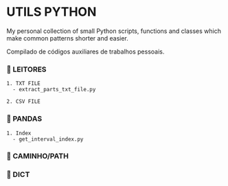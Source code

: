 # UTILS PYTHON
My personal collection of small Python scripts, 
functions and classes which make common patterns shorter and easier.

Compilado de códigos auxiliares de trabalhos pessoais.

### :file_folder: LEITORES
    1. TXT FILE
      - extract_parts_txt_file.py
      
    2. CSV FILE
  
  
### :file_folder: PANDAS
    1. Index
      - get_interval_index.py
      
### :file_folder: CAMINHO/PATH

### :file_folder: DICT
